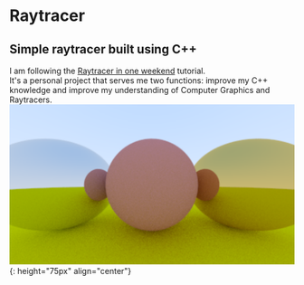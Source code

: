 # Raytracer
## Simple raytracer built using C++
I am following the [Raytracer in one weekend](https://raytracing.github.io/books/RayTracingInOneWeekend.html) tutorial. <br/>
It's a personal project that serves me two functions: improve my C++ knowledge and improve my understanding of Computer Graphics and Raytracers.
&nbsp;<br>
![Metallic and Diffuse materials](./res/metallicDiffuse.png){: height="75px" align="center"}
